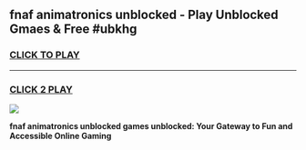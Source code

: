 
## fnaf animatronics unblocked - Play Unblocked Gmaes & Free #ubkhg
<h3>
<a href="https://news.freeplayer.one?title=fnaf_animatronics_unblocked&ref=03M">CLICK TO PLAY</a></h3>
<hr>

<h3>
<a href="https://news.freeplayer.one?title=fnaf_animatronics_unblocked&ref=03M">CLICK 2 PLAY</a>
  
</h3>

<a href="https://news.freeplayer.one?title=fnaf_animatronics_unblocked&ref=03M"><img src="https://clearcache.store/games.png"></a>


**fnaf animatronics unblocked games unblocked: Your Gateway to Fun and Accessible Online Gaming**
